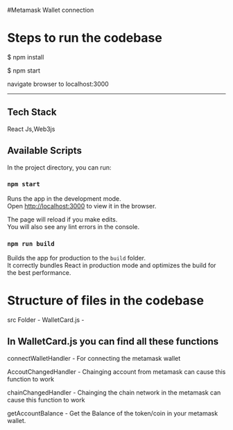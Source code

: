 #Metamask Wallet connection
# Steps to run the codebase 

$ npm install

$ npm start

navigate browser to localhost:3000

-----------------------------
## Tech Stack

React Js,Web3js 

## Available Scripts

In the project directory, you can run:

### `npm start`

Runs the app in the development mode.\
Open [http://localhost:3000](http://localhost:3000) to view it in the browser.

The page will reload if you make edits.\
You will also see any lint errors in the console.

### `npm run build`

Builds the app for production to the `build` folder.\
It correctly bundles React in production mode and optimizes the build for the best performance.

# Structure of files in the codebase

src Folder -
    WalletCard.js - 
## In WalletCard.js you can find all these functions

connectWalletHandler - For connecting the metamask wallet

AccoutChangedHandler - Chainging account from metamask can cause this function to work

chainChangedHandler - Chainging the chain network in the metamask can cause this function to work

getAccountBalance - Get the Balance of the token/coin in your metamask wallet. 

